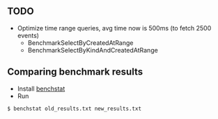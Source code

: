 ## TODO
- Optimize time range queries, avg time now is 500ms (to fetch 2500 events)
  - BenchmarkSelectByCreatedAtRange
  - BenchmarkSelectByKindAndCreatedAtRange

## Comparing benchmark results
- Install [benchstat](https://pkg.go.dev/golang.org/x/perf/cmd/benchstat)
- Run
```shell
$ benchstat old_results.txt new_results.txt
```
